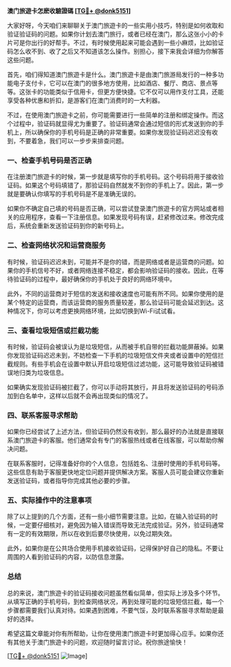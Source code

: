**澳门旅遊卡怎麽收驗證碼 [[TG💪+ @donk5151](https://t.me/s/donk5151)]**

大家好呀，今天咱们来聊聊关于澳门旅遊卡的一些实用小技巧，特别是如何收取和验证验证码的问题。如果你计划去澳门旅行，或者已经在澳门，那么这张小小的卡片可是你出行的好帮手。不过，有时候使用起来可能会遇到一些小麻烦，比如验证码怎么收不到、收了之后又不知道该怎么操作。别担心，接下来我会详细为你解答这些问题。

首先，咱们得知道澳门旅遊卡是什么。澳门旅遊卡是由澳门旅游局发行的一种多功能电子支付卡，它可以在澳门的很多地方使用，比如酒店、餐厅、商店、景点等等。这张卡的功能类似于信用卡，但更方便快捷。它不仅可以用作支付工具，还能享受各种优惠和折扣，是游客们在澳门消费时的一大利器。

不过，在使用澳门旅遊卡之前，你可能需要进行一些简单的注册和绑定操作。而这个过程中，验证码就显得尤为重要了。验证码通常会通过短信的形式发送到你的手机上，所以确保你的手机号码是正确的非常重要。如果你发现验证码迟迟没有收到，不要着急，我们可以一步步来排查问题。

### 一、检查手机号码是否正确

在注册澳门旅遊卡的时候，第一步就是填写你的手机号码。这个号码将用于接收验证码。如果这个号码填错了，那验证码自然就发不到你的手机上了。因此，第一步就是要确认你填写的手机号码是不是准确无误的。

如果你不确定自己填的号码是否正确，可以尝试登录澳门旅遊卡的官方网站或者相关的应用程序，查看一下注册信息。如果发现号码有误，赶紧修改过来。修改完成后，系统会重新发送验证码到你的新号码上。

### 二、检查网络状况和运营商服务

有时候，验证码迟迟未到，可能并不是你的错，而是网络或者是运营商的问题。如果你的手机信号不好，或者网络连接不稳定，都会影响验证码的接收。因此，在等待验证码的过程中，最好确保你的手机处于良好的网络环境中。

此外，不同的运营商对于短信的发送和接收速度也可能有所不同。如果你使用的是某个特定的运营商，而该运营商的服务质量较差，那么验证码可能会延迟到达。这种情况下，你可以考虑更换网络环境，比如切换到Wi-Fi试试看。

### 三、查看垃圾短信或拦截功能

有时候，验证码会被误认为是垃圾短信，从而被手机自带的拦截功能屏蔽掉。如果你发现验证码迟迟未到，不妨检查一下手机的垃圾短信文件夹或者设置中的短信拦截规则。有些手机会在设置中默认开启垃圾短信过滤功能，这可能导致验证码被错误地归类为垃圾信息。

如果确实发现验证码被拦截了，你可以手动将其放行，并且将发送验证码的号码添加到白名单中，这样以后就不会再出现类似的情况了。

### 四、联系客服寻求帮助

如果你已经尝试了上述方法，但验证码仍然没有收到，那么最好的办法就是直接联系澳门旅遊卡的客服。他们通常会有专门的客服热线或者在线客服，可以帮助你解决问题。

在联系客服时，记得准备好你的个人信息，包括姓名、注册时使用的手机号码等。这些信息有助于客服更快地定位问题并提供解决方案。客服人员可能会建议你重新发送验证码，或者指导你完成其他必要的步骤。

### 五、实际操作中的注意事项

除了以上提到的几个方面，还有一些小细节需要注意。比如，在输入验证码的时候，一定要仔细核对，避免因为输入错误而导致无法完成验证。另外，验证码通常有一定的有效期限，所以在收到后要尽快使用，以免过期失效。

此外，如果你是在公共场合使用手机接收验证码，记得保护好自己的隐私。不要让周围的人看到验证码的内容，以防信息泄露。

### 总结

总的来说，澳门旅遊卡的验证码接收问题虽然看似简单，但实际上涉及多个环节。从填写正确的手机号码，到检查网络状况，再到处理可能的垃圾短信拦截，每一个步骤都需要我们认真对待。如果遇到困难，不要气馁，及时联系客服寻求帮助是最好的选择。

希望这篇文章能对你有所帮助，让你在使用澳门旅遊卡时更加得心应手。如果你还有其他关于澳门旅遊卡的问题，欢迎随时留言讨论。祝你旅途愉快！

[[TG💪+ @donk5151](https://t.me/s/donk5151) ![Image](https://i.postimg.cc/rwNCRYN7/Snipaste-2025-04-30-17-27-05.png)]